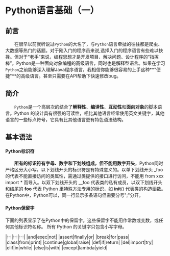 # Python语言基础（一） #
## 前言 ##
&emsp;&emsp;在很早以前就听说过`Python`的大名了，与`Python`语言牵扯的往往都是爬虫、大数据等热门的话题。对于刚入门的程序员来说,选择入门的程序语言有些难以抉择。但对于“老手”来说，编程思想才是开发项目、解决问题、设计程序的“指挥棒”。Python是一种面向对象编程的高级语言，同时也是解释型语言。如果在学习`Python`之前能够深入理解Java程序语言，我相信你能够很容易的上手这种**"便捷"**的高级语言。甚至只需要在API帮助下快速修改bug。
## 简介 ##
&emsp;&emsp;`Python`是一个高层次的结合了**解释性**、**编译性**、**互动性**和**面向对象**的脚本语言。Python 的设计具有很强的可读性，相比其他语言经常使用英文关键字，其他语言的一些标点符号，它具有比其他语言更有特色语法结构。
## 基本语法 ##
#### Python标识符 ####
&emsp;&emsp;**所有的标识符有字母、数字和下划线组成，但不能用数字开头**，Python同时严格区分大小写。以下划线开头的标识符是有特殊意义的。以单下划线开头 _foo 的代表不能直接访问的类属性，需通过类提供的接口进行访问，不能用 from xxx import * 而导入。以双下划线开头的 __foo 代表类的私有成员，以双下划线开头和结尾的 __foo__ 代表 Python 里特殊方法专用的标识，如 __init__() 代表类的构造函数。在Python中，Python可以，同一行显示多条语句但需要分号";"分开。
#### Python保留字 ####
下面的列表显示了在Python中的保留字。这些保留字不能用作常数或变数，或任何其他标识符名称。
所有 Python 的关键字只包含小写字母。

|:-:|:-:|:-:|
|and|exec|not|
|assert|finally|or|
|break|for|pass|
|class|from|print|
|continue|global|raise|
|def|if|return|
|del|import|try|
|elif|in|while|
|else|is|with|
|except|lambda|yield|

                                                                                                                                                                                                                                                                                                                     